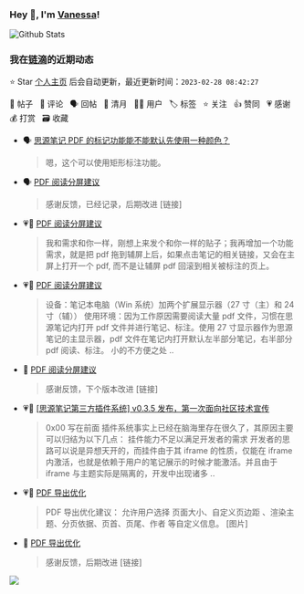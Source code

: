 ### Hey 👋, I'm [Vanessa](http://vanessa.b3log.org/)!

![Github Stats](https://github-readme-stats.vercel.app/api?username=Vanessa219&show_icons=true)

<!--events start -->

### 我在[链滴](https://ld246.com)的近期动态

⭐️ Star [个人主页](https://github.com/Vanessa219/Vanessa219) 后会自动更新，最近更新时间：`2023-02-28 08:42:27`

📝 帖子 &nbsp; 💬 评论 &nbsp; 🗣 回帖 &nbsp; 🌙 清月 &nbsp; 👨‍💻 用户 &nbsp; 🏷️ 标签 &nbsp; ⭐️ 关注 &nbsp; 👍 赞同 &nbsp; 💗 感谢 &nbsp; 💰 打赏 &nbsp; 🗃 收藏

* 🗣 [思源笔记 PDF 的标记功能能不能默认先使用一种颜色？](https://ld246.com/article/1676616109890/comment/1677491036988#comments)

  > 嗯，这个可以使用矩形标注功能。
* 🗣 [PDF 阅读分屏建议](https://ld246.com/article/1677334174045/comment/1677339930569#comments)

  > 感谢反馈，已经记录，后期改进 [链接]
* 💗💬 [PDF 阅读分屏建议](https://ld246.com/article/1677334174045/comment/1677339930569#comments)

  > 我和需求和你一样，刚想上来发个和你一样的贴子；我再增加一个功能需求，就是把 pdf 拖到辅屏上后，如果点击笔记的相关链接，又会在主屏上打开一个 pdf, 而不是让辅屏 pdf 回滚到相关被标注的页上。
* 💗📝 [PDF 阅读分屏建议](https://ld246.com/article/1677334174045)

  > 设备：笔记本电脑（Win 系统）加两个扩展显示器（27 寸（主）和 24 寸（辅）） 使用环境：因为工作原因需要阅读大量 pdf 文件，习惯在思源笔记内打开 pdf 文件并进行笔记、标注。使用 27 寸显示器作为思源笔记的主显示器，pdf 文件在笔记内打开默认左半部分笔记，右半部分 pdf 阅读、标注。 小的不方便之处 ..
* 💬 [PDF 阅读分屏建议](https://ld246.com/article/1677334174045/comment/1677377700865#comments)

  > 感谢反馈，下个版本改进 [链接]
* 💗📝 [[思源笔记第三方插件系统] v0.3.5 发布，第一次面向社区技术宣传](https://ld246.com/article/1677315363862)

  > 0x00 写在前面 插件系统事实上已经在脑海里存在很久了，其原因主要可以归结为以下几点： 挂件能力不足以满足开发者的需求 开发者的思路可以说是异想天开的，而挂件由于其 iframe 的性质，仅能在 iframe 内激活，也就是依赖于用户的笔记展示的时候才能激活。并且由于 iframe 与主题实际是隔离的，开发中出现诸多 ..
* 💗📝 [PDF 导出优化](https://ld246.com/article/1676382396561)

  > PDF 导出优化建议： 允许用户选择 页面大小、自定义页边距 、渲染主题、分页依据、页首、页尾、作者 等自定义信息。 [图片]
* 💬 [PDF 导出优化](https://ld246.com/article/1676382396561/comment/1677294583688#comments)

  > 感谢反馈，后期改进 [链接]


<!--events end -->

<a title="Hits" target="_blank" href="https://github.com/Vanessa219/Vanessa219"><img src="https://hits.b3log.org/Vanessa219/Vanessa219.svg"></a>
